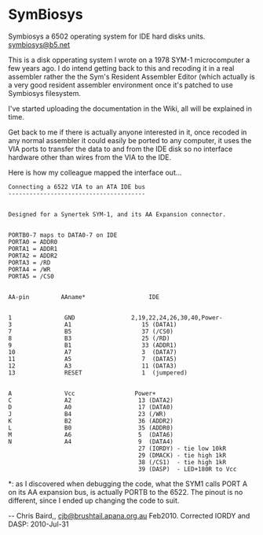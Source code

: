 # SymBiosys
Symbiosys a 6502 operating system for IDE hard disks units.
symbiosys@b5.net

This is a disk opperating system I wrote on a 1978 SYM-1 microcomputer a few years ago. I do intend getting back to this and recoding it in a real assembler rather the the Sym's Resident Assembler Editor (which actually is a very good resident assembler environment once it's patched to use Symbiosys filesystem.

I've started uploading the documentation in the Wiki, all will be explained in time.

Get back to me if there is actually anyone interested in it, once recoded in any normal assembler it could easily be ported to any computer, it uses the VIA ports to transfer the data to and from the IDE disk so no interface hardware other than wires from the VIA to the IDE.

Here is how my colleague mapped the interface out...

    Connecting a 6522 VIA to an ATA IDE bus
    ---------------------------------------


    Designed for a Synertek SYM-1, and its AA Expansion connector.


    PORTB0-7 maps to DATA0-7 on IDE
    PORTA0 = ADDR0
    PORTA1 = ADDR1
    PORTA2 = ADDR2
    PORTA3 = /RD
    PORTA4 = /WR
    PORTA5 = /CS0


    AA-pin         AAname*                  IDE
  

    1               GND                2,19,22,24,26,30,40,Power-
    3               A1                    15 (DATA1)
    7               B5                    37 (/CS0)
    8               B3                    25 (/RD)
    9               B1                    33 (ADDR1)
    10              A7                    3  (DATA7)
    11              A5                    7  (DATA5)
    12              A3                    11 (DATA3)
    13              RESET                 1  (jumpered)


    A               Vcc                 Power+
    C               A2                   13 (DATA2)
    D               A0                   17 (DATA0)
    J               B4                   23 (/WR)
    K               B2                   36 (ADDR2)
    L               B0                   35 (ADDR0)
    M               A6                   5  (DATA6)
    N               A4                   9  (DATA4)
                                         27 (IORDY) - tie low 10kR
                                         29 (DMACK) - tie high 1kR
                                         38 (/CS1)  - tie high 1kR
                                         39 (DASP)  - LED+180R to Vcc


*: as I discovered when debugging the code, what
the SYM1 calls PORT A on its AA expansion bus, is
actually PORTB to the 6522. The pinout is no different,
since I ended up changing the code to suit.

-- 
Chris Baird,, <cjb@brushtail.apana.org.au> Feb2010.
Corrected IORDY and DASP: 2010-Jul-31





